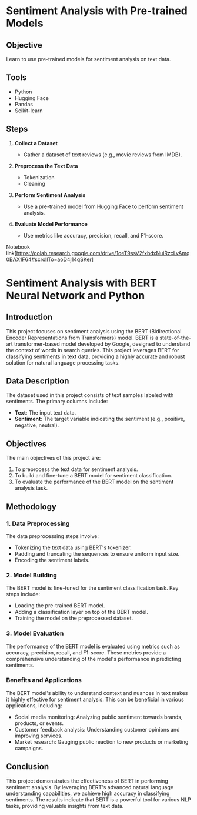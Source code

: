 # Sentiment Analysis with Pre-trained Models

## Objective
Learn to use pre-trained models for sentiment analysis on text data.

## Tools
- Python
- Hugging Face
- Pandas
- Scikit-learn

## Steps

1. **Collect a Dataset**
   - Gather a dataset of text reviews (e.g., movie reviews from IMDB).

2. **Preprocess the Text Data**
   - Tokenization
   - Cleaning

3. **Perform Sentiment Analysis**
   - Use a pre-trained model from Hugging Face to perform sentiment analysis.

4. **Evaluate Model Performance**
   - Use metrics like accuracy, precision, recall, and F1-score.
  
Notebook link[https://colab.research.google.com/drive/1oeT9ssV2fxbdxNuiRzcLvAmq0BAX1F64#scrollTo=aoD4j14qSKer]


# Sentiment Analysis with BERT Neural Network and Python

## Introduction
This project focuses on sentiment analysis using the BERT (Bidirectional Encoder Representations from Transformers) model. BERT is a state-of-the-art transformer-based model developed by Google, designed to understand the context of words in search queries. This project leverages BERT for classifying sentiments in text data, providing a highly accurate and robust solution for natural language processing tasks.

## Data Description
The dataset used in this project consists of text samples labeled with sentiments. The primary columns include:
- **Text**: The input text data.
- **Sentiment**: The target variable indicating the sentiment (e.g., positive, negative, neutral).

## Objectives
The main objectives of this project are:
1. To preprocess the text data for sentiment analysis.
2. To build and fine-tune a BERT model for sentiment classification.
3. To evaluate the performance of the BERT model on the sentiment analysis task.

## Methodology

### 1. Data Preprocessing
The data preprocessing steps involve:
- Tokenizing the text data using BERT's tokenizer.
- Padding and truncating the sequences to ensure uniform input size.
- Encoding the sentiment labels.

### 2. Model Building
The BERT model is fine-tuned for the sentiment classification task. Key steps include:
- Loading the pre-trained BERT model.
- Adding a classification layer on top of the BERT model.
- Training the model on the preprocessed dataset.

### 3. Model Evaluation
The performance of the BERT model is evaluated using metrics such as accuracy, precision, recall, and F1-score. These metrics provide a comprehensive understanding of the model's performance in predicting sentiments.

### Benefits and Applications
The BERT model's ability to understand context and nuances in text makes it highly effective for sentiment analysis. This can be beneficial in various applications, including:
- Social media monitoring: Analyzing public sentiment towards brands, products, or events.
- Customer feedback analysis: Understanding customer opinions and improving services.
- Market research: Gauging public reaction to new products or marketing campaigns.

## Conclusion
This project demonstrates the effectiveness of BERT in performing sentiment analysis. By leveraging BERT's advanced natural language understanding capabilities, we achieve high accuracy in classifying sentiments. The results indicate that BERT is a powerful tool for various NLP tasks, providing valuable insights from text data.

